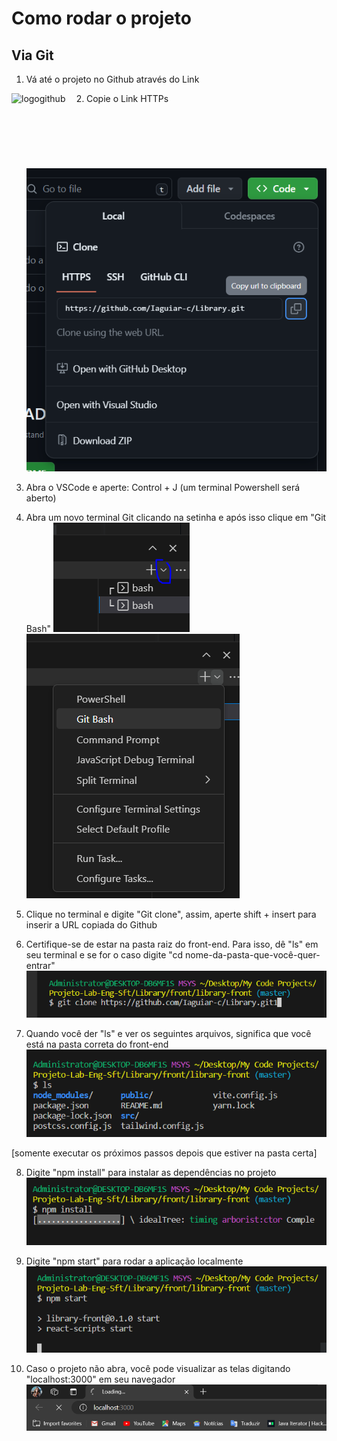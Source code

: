 # Como rodar o projeto

## Via Git 

1) Vá até o projeto no Github através do Link 

[<img align="left" height="120px" width="120px" alt="logogithub" src="https://www.google.com/url?sa=i&url=https%3A%2F%2Fen.wikipedia.org%2Fwiki%2FGitHub&psig=AOvVaw2kiuVYakRn-_4CImA9wuNJ&ust=1711675678073000&source=images&cd=vfe&opi=89978449&ved=0CBIQjRxqFwoTCKjdtPnmlYUDFQAAAAAdAAAAABAE"/>](https://github.com/Iaguiar-c/Library)

2) Copie o Link HTTPs
![HTTPS](./src/assets/1.png)

3) Abra o VSCode e aperte: Control + J (um terminal Powershell será aberto)

4) Abra um novo terminal Git clicando na setinha e após isso clique em "Git Bash"
![HTTPS](./src/assets/2.png)
![HTTPS](./src/assets/3.png)

5) Clique no terminal e digite "Git clone", assim, aperte shift + insert para inserir a URL copiada do Github 

6) Certifique-se de estar na pasta raiz do front-end. Para isso, dê "ls" em seu terminal e se for o caso digite "cd nome-da-pasta-que-você-quer-entrar" 
![HTTPS](./src/assets/4.png)

7) Quando você der "ls" e ver os seguintes arquivos, significa que você está na pasta correta do front-end 
![HTTPS](./src/assets/5.png)

[somente executar os próximos passos depois que estiver na pasta certa]

8) Digite "npm install" para instalar as dependências no projeto 
![HTTPS](./src/assets/6.png)

9) Digite "npm start" para rodar a aplicação localmente
![HTTPS](./src/assets/7.png)

10) Caso o projeto não abra, você pode visualizar as telas digitando "localhost:3000" em seu navegador 
![HTTPS](./src/assets/8.png)

